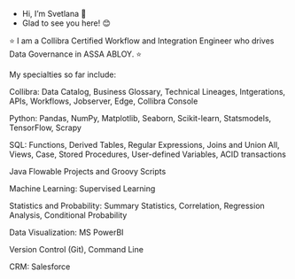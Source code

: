- Hi, I’m Svetlana :wave:
- Glad to see you here! :blush:


⭐ I am a Collibra Certified Workflow and Integration Engineer who drives Data Governance in ASSA ABLOY. ⭐



  My specialties so far include:
  
  Collibra: Data Catalog, Business Glossary, Technical Lineages, Intgerations, APIs, Workflows, Jobserver, Edge, Collibra Console
  
  Python: Pandas, NumPy, Matplotlib, Seaborn, Scikit-learn, Statsmodels, TensorFlow, Scrapy
  
  SQL: Functions, Derived Tables, Regular Expressions, Joins and Union All, Views, Case, Stored Procedures, User-defined Variables, ACID transactions
  
  Java Flowable Projects and Groovy Scripts

  Machine Learning: 
  Supervised Learning

  Statistics and Probability: Summary Statistics, Correlation, Regression Analysis, Conditional Probability

  Data Visualization: MS PowerBI

  Version Control (Git), Command Line
  
  CRM: Salesforce





<!---
SvetlanaRedkina/SvetlanaRedkina is a ✨ special ✨ repository because its `README.md` (this file) appears on your GitHub profile.
You can click the Preview link to take a look at your changes.
--->
